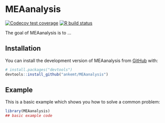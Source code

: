 
# MEAanalysis

<!-- badges: start -->
[![Codecov test
coverage](https://codecov.io/gh/ankemt/MEAanalysis/main/graph/badge.svg)](https://codecov.io/gh/ankemt/MEAanalysis?branch=main) [![R build status](https://github.com/ankemt/MEAanalysis/workflows/R-CMD-check/badge.svg)](https://github.com/ankemt/MEAanalysis/actions)

<!-- badges: end -->

The goal of MEAanalysis is to ...

## Installation

You can install the development version of MEAanalysis from [GitHub](https://github.com/) with:

``` r
# install.packages("devtools")
devtools::install_github("ankemt/MEAanalysis")
```

## Example

This is a basic example which shows you how to solve a common problem:

``` r
library(MEAanalysis)
## basic example code
```

